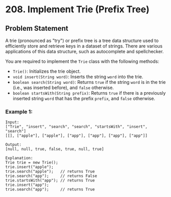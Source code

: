 # 208. Implement Trie (Prefix Tree)

## Problem Statement

A trie (pronounced as "try") or prefix tree is a tree data structure used to efficiently store and retrieve keys in a dataset of strings. There are various applications of this data structure, such as autocomplete and spellchecker.

You are required to implement the `Trie` class with the following methods:

- `Trie()`: Initializes the trie object.
- `void insert(String word)`: Inserts the string `word` into the trie.
- `boolean search(String word)`: Returns `true` if the string `word` is in the trie (i.e., was inserted before), and `false` otherwise.
- `boolean startsWith(String prefix)`: Returns `true` if there is a previously inserted string `word` that has the prefix `prefix`, and `false` otherwise.

### Example 1:

```text
Input:
["Trie", "insert", "search", "search", "startsWith", "insert", "search"]
[[], ["apple"], ["apple"], ["app"], ["app"], ["app"], ["app"]]

Output:
[null, null, true, false, true, null, true]

Explanation:
Trie trie = new Trie();
trie.insert("apple");
trie.search("apple");   // returns True
trie.search("app");     // returns False
trie.startsWith("app"); // returns True
trie.insert("app");
trie.search("app");     // returns True

